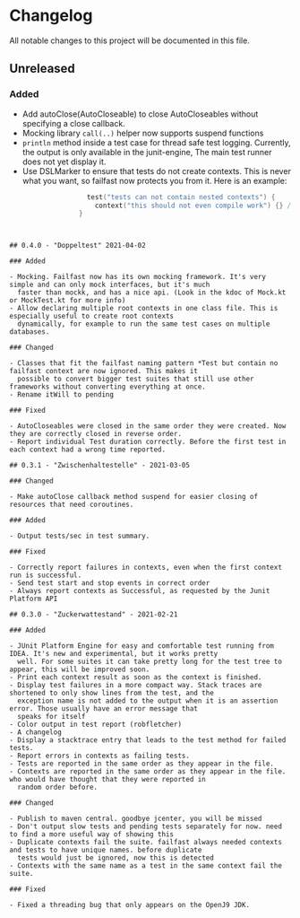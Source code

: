# Changelog

All notable changes to this project will be documented in this file.

## Unreleased

### Added

- Add autoClose(AutoCloseable) to close AutoCloseables without specifying a close callback.
- Mocking library `call(..)` helper now supports suspend functions
- `println` method inside a test case for thread safe test logging. Currently, the output is only available in the
  junit-engine, The main test runner does not yet display it.
- Use DSLMarker to ensure that tests do not create contexts. This is never what you want, so failfast now protects you
  from it. Here is an example:
  ```kotlin
                  test("tests can not contain nested contexts") {
                    context("this should not even compile work") {} // compile error
                }

```


## 0.4.0 - "Doppeltest" 2021-04-02

### Added

- Mocking. Failfast now has its own mocking framework. It's very simple and can only mock interfaces, but it's much
  faster than mockk, and has a nice api. (Look in the kdoc of Mock.kt or MockTest.kt for more info)
- Allow declaring multiple root contexts in one class file. This is especially useful to create root contexts
  dynamically, for example to run the same test cases on multiple databases.

### Changed

- Classes that fit the failfast naming pattern *Test but contain no failfast context are now ignored. This makes it
  possible to convert bigger test suites that still use other frameworks without converting everything at once.
- Rename itWill to pending

### Fixed

- AutoCloseables were closed in the same order they were created. Now they are correctly closed in reverse order.
- Report individual Test duration correctly. Before the first test in each context had a wrong time reported.

## 0.3.1 - "Zwischenhaltestelle" - 2021-03-05

### Changed

- Make autoClose callback method suspend for easier closing of resources that need coroutines.

### Added

- Output tests/sec in test summary.

### Fixed

- Correctly report failures in contexts, even when the first context run is successful.
- Send test start and stop events in correct order
- Always report contexts as Successful, as requested by the Junit Platform API

## 0.3.0 - "Zuckerwattestand" - 2021-02-21

### Added

- JUnit Platform Engine for easy and comfortable test running from IDEA. It's new and experimental, but it works pretty
  well. For some suites it can take pretty long for the test tree to appear, this will be improved soon.
- Print each context result as soon as the context is finished.
- Display test failures in a more compact way. Stack traces are shortened to only show lines from the test, and the
  exception name is not added to the output when it is an assertion error. Those usually have an error message that
  speaks for itself
- Color output in test report (robfletcher)
- A changelog
- Display a stacktrace entry that leads to the test method for failed tests.
- Report errors in contexts as failing tests.
- Tests are reported in the same order as they appear in the file.
- Contexts are reported in the same order as they appear in the file. who would have thought that they were reported in
  random order before.

### Changed

- Publish to maven central. goodbye jcenter, you will be missed
- Don't output slow tests and pending tests separately for now. need to find a more useful way of showing this
- Duplicate contexts fail the suite. failfast always needed contexts and tests to have unique names. before duplicate
  tests would just be ignored, now this is detected
- Contexts with the same name as a test in the same context fail the suite.

### Fixed

- Fixed a threading bug that only appears on the OpenJ9 JDK.
 

